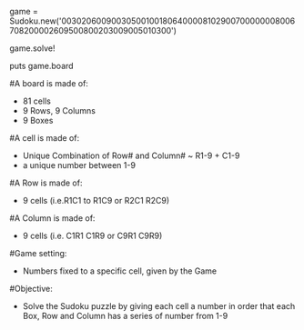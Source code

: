 game = Sudoku.new('003020600900305001001806400008102900700000008006708200002609500800203009005010300')

game.solve!

puts game.board


#A board is made of:

- 81 cells
- 9 Rows, 9 Columns
- 9 Boxes

#A cell is made of:
- Unique Combination of Row# and Column# ~ R1-9 + C1-9
- a unique number between 1-9

#A Row is made of:
- 9 cells (i.e.R1C1 to R1C9 or R2C1 R2C9)

#A Column is made of:
- 9 cells (i.e. C1R1 C1R9 or C9R1 C9R9)

#Game setting:
- Numbers fixed to a specific cell, given by the Game

#Objective:
- Solve the Sudoku puzzle by giving each cell a number in order that each Box, Row and Column has a series of number from 1-9
